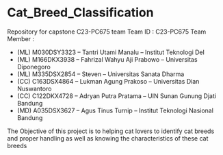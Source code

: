 # Cat_Breed_Classification
Repository for capstone C23-PC675 team
Team ID		: C23-PC675
Team Member	: 
* (ML) M030DSY3323 – Tantri Utami Manalu – Institut Teknologi Del
* (ML) M166DKX3938 – Fahrizal Wahyu Aji Prabowo – Universitas Diponegoro
* (ML) M335DSX2854 – Steven – Universitas Sanata Dharma
* (CC) C163DSX4864 – Lukman Agung Prakoso – Universitas Dian Nuswantoro
* (CC) C122DKX4728 – Adryan Putra Pratama – UIN Sunan Gunung Djati Bandung
* (MD) A035DSX3627 – Agus Tinus Turnip – Institut Teknologi Nasional Bandung


The Objective of this project is to helping cat lovers to identify cat breeds and proper handling as well as knowing the characteristics of these cat breeds